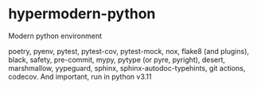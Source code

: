 # hypermodern-python
Modern python environment

poetry, pyenv, pytest, pytest-cov, pytest-mock, nox, flake8 (and plugins), black, safety, pre-commit, mypy, pytype (or pyre, pyright), desert, marshmallow, yypeguard,
sphinx, sphinx-autodoc-typehints, git actions, codecov.
And important, run in python v3.11
